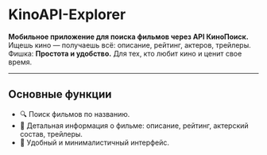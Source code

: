 # KinoAPI-Explorer

**Мобильное приложение для поиска фильмов через API КиноПоиск.**  
Ищешь кино — получаешь всё: описание, рейтинг, актеров, трейлеры.  
Фишка: 
**Простота и удобство.** Для тех, кто любит кино и ценит свое время.  

---

## Основные функции

- 🔍 Поиск фильмов по названию.  
- 📄 Детальная информация о фильме: описание, рейтинг, актерский состав, трейлеры.  
- 🎥 Удобный и минималистичный интерфейс.  

